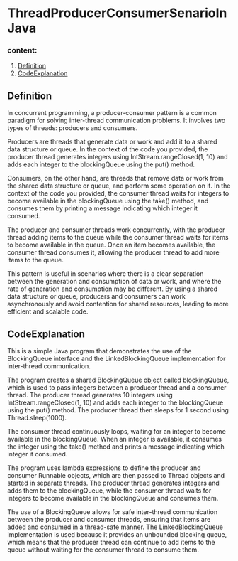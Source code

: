 # ThreadProducerConsumerSenarioInJava
### content:
1. [Definition](#Definition)
2. [CodeExplanation](#CodeExplanation)

## Definition
In concurrent programming, a producer-consumer pattern is a common paradigm for solving inter-thread communication problems. It involves two types of threads: producers and consumers.

Producers are threads that generate data or work and add it to a shared data structure or queue. In the context of the code you provided, the producer thread generates integers using IntStream.rangeClosed(1, 10) and adds each integer to the blockingQueue using the put() method.

Consumers, on the other hand, are threads that remove data or work from the shared data structure or queue, and perform some operation on it. In the context of the code you provided, the consumer thread waits for integers to become available in the blockingQueue using the take() method, and consumes them by printing a message indicating which integer it consumed.

The producer and consumer threads work concurrently, with the producer thread adding items to the queue while the consumer thread waits for items to become available in the queue. Once an item becomes available, the consumer thread consumes it, allowing the producer thread to add more items to the queue.

This pattern is useful in scenarios where there is a clear separation between the generation and consumption of data or work, and where the rate of generation and consumption may be different. By using a shared data structure or queue, producers and consumers can work asynchronously and avoid contention for shared resources, leading to more efficient and scalable code.

## CodeExplanation
This is a simple Java program that demonstrates the use of the BlockingQueue interface and the LinkedBlockingQueue implementation for inter-thread communication.

The program creates a shared BlockingQueue<Integer> object called blockingQueue, which is used to pass integers between a producer thread and a consumer thread. The producer thread generates 10 integers using IntStream.rangeClosed(1, 10) and adds each integer to the blockingQueue using the put() method. The producer thread then sleeps for 1 second using Thread.sleep(1000).
  
The consumer thread continuously loops, waiting for an integer to become available in the blockingQueue. When an integer is available, it consumes the integer using the take() method and prints a message indicating which integer it consumed.
  
The program uses lambda expressions to define the producer and consumer Runnable objects, which are then passed to Thread objects and started in separate threads. The producer thread generates integers and adds them to the blockingQueue, while the consumer thread waits for integers to become available in the blockingQueue and consumes them.
  
The use of a BlockingQueue allows for safe inter-thread communication between the producer and consumer threads, ensuring that items are added and consumed in a thread-safe manner. The LinkedBlockingQueue implementation is used because it provides an unbounded blocking queue, which means that the producer thread can continue to add items to the queue without waiting for the consumer thread to consume them.
